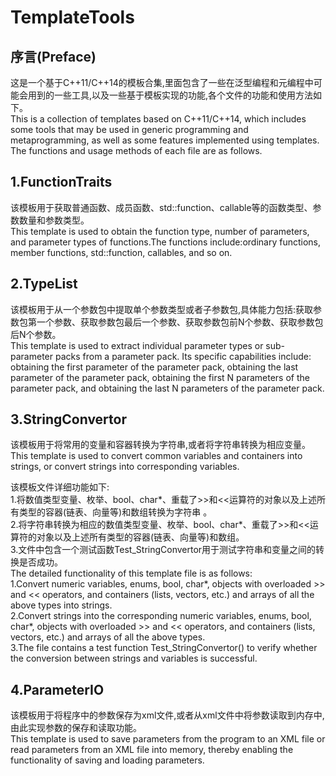 # TemplateTools
## 序言(Preface)
这是一个基于C++11/C++14的模板合集,里面包含了一些在泛型编程和元编程中可能会用到的一些工具,以及一些基于模板实现的功能,各个文件的功能和使用方法如下。 <br />
This is a collection of templates based on C++11/C++14, which includes some tools that may be used in generic programming and metaprogramming, as well as some features implemented using templates. The functions and usage methods of each file are as follows. <br />

## 1.FunctionTraits
该模板用于获取普通函数、成员函数、std::function、callable等的函数类型、参数数量和参数类型。<br />
This template is used to obtain the function type, number of parameters, and parameter types of functions.The functions include:ordinary functions, member functions, std::function, callables, and so on.<br />

## 2.TypeList
该模板用于从一个参数包中提取单个参数类型或者子参数包,具体能力包括:获取参数包第一个参数、获取参数包最后一个参数、获取参数包前N个参数、获取参数包后N个参数。 <br />
This template is used to extract individual parameter types or sub-parameter packs from a parameter pack. Its specific capabilities include: obtaining the first parameter of the parameter pack, obtaining the last parameter of the parameter pack, obtaining the first N parameters of the parameter pack, and obtaining the last N parameters of the parameter pack.<br />

## 3.StringConvertor
该模板用于将常用的变量和容器转换为字符串,或者将字符串转换为相应变量。 <br />
This template is used to convert common variables and containers into strings, or convert strings into corresponding variables. <br />

该模板文件详细功能如下: <br />
1.将数值类型变量、枚举、bool、char*、重载了>>和<<运算符的对象以及上述所有类型的容器(链表、向量等)和数组转换为字符串 。<br />
2.将字符串转换为相应的数值类型变量、枚举、bool、char*、重载了>>和<<运算符的对象以及上述所有类型的容器(链表、向量等)和数组。<br />
3.文件中包含一个测试函数Test_StringConvertor用于测试字符串和变量之间的转换是否成功。 <br />
The detailed functionality of this template file is as follows: <br />
1.Convert numeric variables, enums, bool, char*, objects with overloaded >> and << operators, and containers (lists, vectors, etc.) and arrays of all the above types into strings.<br />
2.Convert strings into the corresponding numeric variables, enums, bool, char*, objects with overloaded >> and << operators, and containers (lists, vectors, etc.) and arrays of all the above types.<br />
3.The file contains a test function Test_StringConvertor() to verify whether the conversion between strings and variables is successful. <br />

## 4.ParameterIO
该模板用于将程序中的参数保存为xml文件,或者从xml文件中将参数读取到内存中,由此实现参数的保存和读取功能。<br />
This template is used to save parameters from the program to an XML file or read parameters from an XML file into memory, thereby enabling the functionality of saving and loading parameters. <br />
